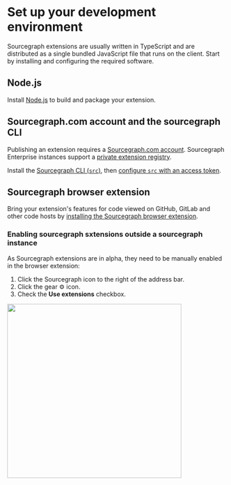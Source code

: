# Set up your development environment

<!--
Purpose: To provide a source of truth for setting up a development environment for extensions. This can then be linked to from reference documentation and tutorials.
-->

Sourcegraph extensions are usually written in TypeScript and are distributed as a single bundled JavaScript file that runs on the client. Start by installing and configuring the required software.

## Node.js

Install [Node.js](https://nodejs.org) to build and package your extension.

## Sourcegraph.com account and the sourcegraph CLI

Publishing an extension requires a [Sourcegraph.com account](https://sourcegraph.com/sign-up). Sourcegraph Enterprise instances support a [private extension registry](https://docs.sourcegraph.com/extensions).

Install the [Sourcegraph CLI (`src`)](https://github.com/sourcegraph/src-cli#installation), then [configure `src` with an access token](https://github.com/sourcegraph/src-cli#authentication).

## Sourcegraph browser extension

Bring your extension's features for code viewed on GitHub, GitLab and other code hosts by [installing the Sourcegraph browser extension](https://docs.sourcegraph.com/integration/browser_extension).

### Enabling sourcegraph sxtensions outside a sourcegraph instance

As Sourcegraph extensions are in alpha, they need to be manually enabled in the browser extension:

1. Click the Sourcegraph icon to the right of the address bar.
1. Click the gear ⚙️ icon.
1. Check the **Use extensions** checkbox.

<img src="img/enable-sourcegraph-extensions.png" width="400" />
